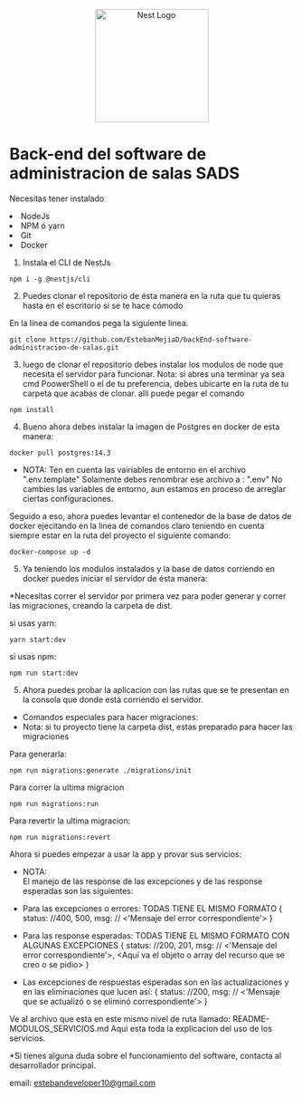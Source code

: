 <p align="center">
  <a href="http://nestjs.com/" target="blank"><img src="https://nestjs.com/img/logo-small.svg" width="200" alt="Nest Logo" /></a>
</p>


# Back-end del software de administracion de salas SADS


Necesitas tener instalado 

<li>
NodeJs 
</li>
<li>
NPM ó yarn
</li>
<li>
Git
</li>
<li>
Docker
</li>

1. Instala el CLI de NestJs

```
npm i -g @nestjs/cli
```
2. <p>Puedes clonar el repositorio de ésta manera en la ruta que tu quieras hasta en el escritorio si se te hace cómodo</p>

En la linea de comandos pega la siguiente linea.
```
git clone https://github.com/EstebanMejiaD/backEnd-software-administracion-de-salas.git
```
3. luego de clonar el repositorio debes instalar los modulos de node que necesita el servidor para funcionar.
Nota: si abres una terminar ya sea cmd PoowerShell o el de tu preferencia, debes ubicarte en la ruta de tu carpeta que acabas de clonar.
allí puede pegar el comando
```
npm install
```

4. Bueno ahora debes instalar la imagen de Postgres en docker de esta manera:

```
docker pull postgres:14.3
```
* NOTA: Ten en cuenta las vairiables de entorno en el archivo ".env.template" Solamente debes renombrar ese archivo a : ".env" No cambies las variables de entorno, aun estamos en proceso de arreglar ciertas configuraciones.

Seguido a eso, ahora puedes levantar el contenedor de la base de datos de docker ejecitando en la linea de comandos claro teniendo en cuenta siempre estar en la ruta del proyecto el siguiente comando: 
```
docker-compose up -d
```

5. Ya teniendo los modulos instalados y la base de datos corriendo en docker puedes iniciar el servidor de ésta manera: 

*Necesitas correr el servidor por primera vez para poder generar y correr las migraciones, creando la carpeta de dist. 

si usas yarn:
```
yarn start:dev
```
si usas npm:
```
npm run start:dev
```
5. Ahora puedes probar la aplicacion con las rutas que se te presentan en la consola que donde está corriendo el servidor.




* Comandos especiales para hacer migraciones: 
* Nota: si tu proyecto tiene la carpeta dist, estas preparado para hacer las migraciones

Para generarla:
```
npm run migrations:generate ./migrations/init
```

Para correr la ultima migracion
```
npm run migrations:run   
```

Para revertir la ultima migracion: 
```
npm run migrations:revert
```


Ahora si puedes empezar a usar la app y provar sus servicios: 
* NOTA:  
 El manejo de las response de las excepciones y de las response esperadas son las siguientes: 
 
* Para las excepciones o errores: TODAS TIENE EL MISMO FORMATO
{
status: //400, 500,
msg: // <'Mensaje del error correspondiente'>
}

* Para las  response esperadas: TODAS TIENE EL MISMO FORMATO CON ALGUNAS EXCEPCIONES
{
status: //200, 201,
msg: // <'Mensaje del error correspondiente'>,
<Aquí va el objeto o array del recurso que se creo o se pidio>
}

* Las excepciones de respuestas esperadas son en las actualizaciones y en las eliminaciones que lucen así:
{
status: //200,
msg: // <'Mensaje que se actualizó o se eliminó correspondiente'>
}

Ve al archivo que esta en este mismo nivel de ruta llamado: README-MODULOS_SERVICIOS.md 
Aqui esta toda la explicacion del uso de los servicios.



*Si tienes alguna duda sobre el funcionamiento del software, contacta al desarrollador principal.

email: estebandeveloper10@gmail.com


